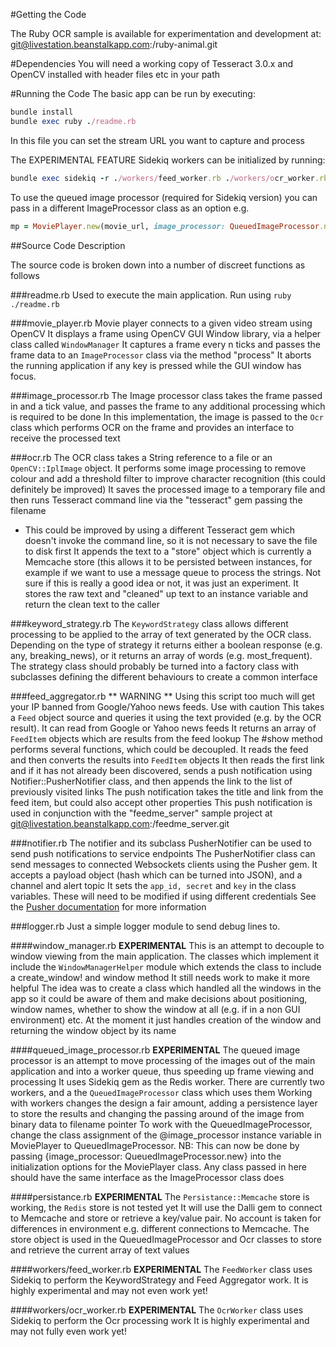 #Getting the Code

The Ruby OCR sample is available for experimentation and development at:
git@livestation.beanstalkapp.com:/ruby-animal.git

#Dependencies
You will need a working copy of Tesseract 3.0.x and OpenCV installed with header files etc in your path
 
#Running the Code
The basic app can be run by executing:
```ruby
bundle install
bundle exec ruby ./readme.rb
```

In this file you can set the stream URL you want to capture and process

The EXPERIMENTAL FEATURE Sidekiq workers can be initialized by running:
```ruby
bundle exec sidekiq -r ./workers/feed_worker.rb ./workers/ocr_worker.rb
```
To use the queued image processor (required for Sidekiq version) you can pass in a different ImageProcessor class as an option e.g.
```ruby
mp = MoviePlayer.new(movie_url, image_processor: QueuedImageProcessor.new)
```

##Source Code Description

The source code is broken down into a number of discreet functions as follows

###readme.rb
Used to execute the main application. Run using `ruby ./readme.rb`

###movie_player.rb
Movie player connects to a given video stream using OpenCV
It displays a frame using OpenCV GUI Window library, via a helper class called `WindowManager`
It captures a frame every n ticks and passes the frame data to an `ImageProcessor` class via the method "process"
It aborts the running application if any key is pressed while the GUI window has focus.

###image_processor.rb
The Image processor class takes the frame passed in and a tick value, and passes the frame to any additional processing which is required to be done
In this implementation, the image is passed to the `Ocr` class which performs OCR on the frame and provides an interface to receive the processed text

###ocr.rb
The OCR class takes a String reference to a file or an `OpenCV::IplImage` object.
It performs some image processing to remove colour and add a threshold filter to improve character recognition (this could definitely be improved)
It saves the processed image to a temporary file and then runs Tesseract command line via the "tesseract" gem passing the filename
  - This could be improved by using a different Tesseract gem which doesn't invoke the command line, so it is not necessary to save the file to disk first
It appends the text to a "store" object which is currently a Memcache store (this allows it to be persisted between instances, for example if we want to use a message queue to process the strings. Not sure if this is really a good idea or not, it was just an experiment.
It stores the raw text and "cleaned" up  text to an instance variable and return the clean text to the caller

###keyword_strategy.rb
The `KeywordStrategy` class allows different processing to be applied to the array of text generated by the OCR class.
Depending on the type of strategy it returns either a boolean response (e.g. any, breaking_news), or it returns an array of words (e.g. most_frequent).
The strategy class should probably be turned into a factory class with subclasses defining the different behaviours to create a common interface

###feed_aggregator.rb
** WARNING ** Using this script too much will get your IP banned from Google/Yahoo news feeds. Use with caution
This takes a `Feed` object source and queries it using the text provided (e.g. by the OCR result). It can read from Google or Yahoo news feeds
It returns an array of `FeedItem` objects which are results from the feed lookup
The #show method performs several functions, which could be decoupled.
It reads the feed and then converts the results into `FeedItem` objects
It then reads the first link and if it has not already been discovered, sends a push notification using Notifier::PusherNotifier class, and then appends the link to the list of previously visited links
The push notification takes the title and link from the feed item, but could also accept other properties
This push notification is used in conjunction with the "feedme_server" sample project at git@livestation.beanstalkapp.com:/feedme_server.git

###notifier.rb
The notifier and its subclass PusherNotifier can be used to send push notifications to service endpoints
The PusherNotifier class can send messages to connected Websockets clients using the Pusher gem.
It accepts a payload object (hash which can be turned into JSON), and a channel and alert topic
It sets the `app_id, secret` and `key` in the class variables. These will need to be modified if using different credentials
See the [Pusher documentation](http://www.pusher.com/docs) for more information

###logger.rb
Just a simple logger module to send debug lines to.


####window_manager.rb **EXPERIMENTAL**
This is an attempt to decouple to window viewing from the main application.
The classes which implement it include the `WindowManagerHelper` module which extends the class to include a create_window! and window method
It still needs work to make it more helpful
The idea was to create a class which handled all the windows in the app so it could be aware of them and make decisions about positioning, window names, whether to show the window at all (e.g. if in a non GUI environment) etc.
At the moment it just handles creation of the window and returning the window object by its name

####queued_image_processor.rb **EXPERIMENTAL**
The queued image processor is an attempt to move processing of the images out of the main application and into a worker queue, thus speeding up frame viewing and processing
It uses Sidekiq gem as the Redis worker. There are currently two workers, and a the `QueuedImageProcessor` class which uses them
Working with workers changes the design a fair amount, adding a persistence layer to store the results and changing the passing around of the image from binary data to filename pointer
To work with the QueuedImageProcessor, change the class assignment of the @image_processor instance variable in MoviePlayer to QueuedImageProcessor. 
NB: This can now be done by passing
{image_processor: QueuedImageProcessor.new} 
into the initialization options for the MoviePlayer class. Any class passed in here should have the same interface as the ImageProcessor class does

####persistance.rb **EXPERIMENTAL**
The `Persistance::Memcache` store is working, the `Redis` store is not tested yet
It will use the Dalli gem to connect to Memcache and store or retrieve a key/value pair.
No account is taken for differences in environment e.g. different connections to Memcache. 
The store object is used in the QueuedImageProcessor and Ocr classes to store and retrieve the current array of text values

####workers/feed_worker.rb **EXPERIMENTAL**
The `FeedWorker` class uses Sidekiq to perform the KeywordStrategy and Feed Aggregator work.
It is highly experimental and may not even work yet!

####workers/ocr_worker.rb **EXPERIMENTAL**
The `OcrWorker` class uses Sidekiq to perform the Ocr processing work
It is highly experimental and may not fully even work yet!
